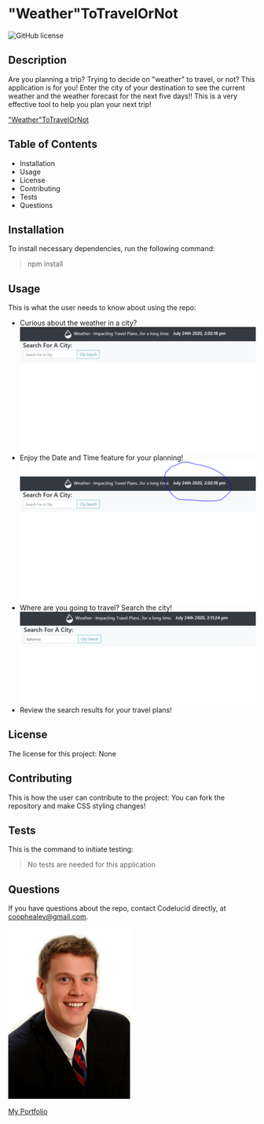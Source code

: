 # "Weather"ToTravelOrNot

![GitHub license](https://img.shields.io/badge/license-None-brightgreen)

## Description  

Are you planning a trip? Trying to decide on "weather" to travel, or not? This application is for you! Enter the city of your destination to see the current weather and the weather forecast for the next five days!! This is a very effective tool to help you plan your next trip! 

["Weather"ToTravelOrNot](https://codelucid.github.io/weatherToTravelOrNot/)

## Table of Contents
- Installation 
- Usage
- License
- Contributing
- Tests
- Questions  

## Installation  

To install necessary dependencies, run the following command:
>npm install  

## Usage  

This is what the user needs to know about using the repo:
- Curious about the weather in a city?
![Curious](/stepOne.png)
- Enjoy the Date and Time feature for your planning!
![Date and Time](/stepTwo.png)
- Where are you going to travel? Search the city!
![Search](/stepThree.png)
- Review the search results for your travel plans!

## License  

The license for this project:
None  

## Contributing  

This is how the user can contribute to the project:
You can fork the repository and make CSS styling changes!   

## Tests  

This is the command to initiate testing:
>No tests are needed for this application  

## Questions  

If you have questions about the repo, contact Codelucid directly, at coophealey@gmail.com.

[![My Profile Picture](/profilePic.png)](https://github.com/codelucid "My Profile Picture")

[My Portfolio](https://codelucid.github.io/Portfolio/ "My Portfolio")
